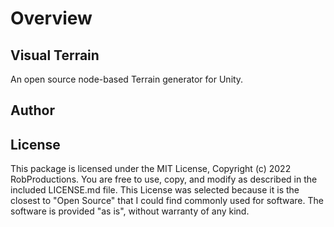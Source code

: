 # Overview

## Visual Terrain

An open source node-based Terrain generator for Unity.

## Author



## License

This package is licensed under the MIT License, Copyright (c) 2022 RobProductions. You are free to use, copy, and modify as described in the included LICENSE.md file. This License was selected because it is the closest to "Open Source" that I could find commonly used for software. The software is provided "as is", without warranty of any kind. 